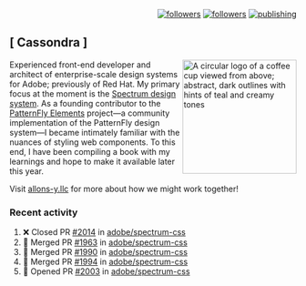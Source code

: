<p align="right"><a rel="me" href="https://front-end.social/@castastrophe">
    <img alt="followers" title="Follow me on Mastodon" src="https://img.shields.io/mastodon/follow/109297102751309835?domain=https%3A%2F%2Ffront-end.social&label=Follow&logo=mastodon&logoColor=white&style=for-the-badge&labelColor=008080&color=006969"/></a>
  <a href="https://codepen.io/castastrophe/">
    <img alt="followers" title="Follow me on CodePen" src="https://img.shields.io/badge/16-1?color=640464&labelColor=7c007c&style=for-the-badge&logo=codepen&label=Follow"/></a>
<a href="https://castastrophe.medium.com/">
    <img alt="publishing" title="View articles on Medium" src="https://img.shields.io/badge/107-1?color=666&labelColor=444&label=subscribe&logo=medium&logoColor=white&style=for-the-badge"/></a>
</p>

## [&nbsp;Cassondra&nbsp;]

<img align="right" src="https://github-production-user-asset-6210df.s3.amazonaws.com/1840295/253016758-ba468774-1cd3-42c2-8f43-947b5eeb5edf.png" height="200" alt="A circular logo of a coffee cup viewed from above; abstract, dark outlines with hints of teal and creamy tones">

Experienced front-end developer and architect of enterprise-scale design systems for Adobe; previously of Red Hat. My primary focus at the moment is the [Spectrum design system](https://github.com/adobe/spectrum-css). As a founding contributor to the [PatternFly&nbsp;Elements](https://github.com/patternfly/patternfly-elements) project&mdash;a community implementation of the PatternFly design system&mdash;I became intimately familiar with the nuances of styling web components. To this end, I have been compiling a book with my learnings and hope to make it available later this year.

Visit [allons-y.llc](http://allons-y.llc/) for more about how we might work together!

### Recent activity

<!--START_SECTION:activity-->
1. ❌ Closed PR [#2014](https://github.com/adobe/spectrum-css/pull/2014) in [adobe/spectrum-css](https://github.com/adobe/spectrum-css)
2. 🎉 Merged PR [#1963](https://github.com/adobe/spectrum-css/pull/1963) in [adobe/spectrum-css](https://github.com/adobe/spectrum-css)
3. 🎉 Merged PR [#1990](https://github.com/adobe/spectrum-css/pull/1990) in [adobe/spectrum-css](https://github.com/adobe/spectrum-css)
4. 🎉 Merged PR [#1994](https://github.com/adobe/spectrum-css/pull/1994) in [adobe/spectrum-css](https://github.com/adobe/spectrum-css)
5. 💪 Opened PR [#2003](https://github.com/adobe/spectrum-css/pull/2003) in [adobe/spectrum-css](https://github.com/adobe/spectrum-css)
<!--END_SECTION:activity-->
